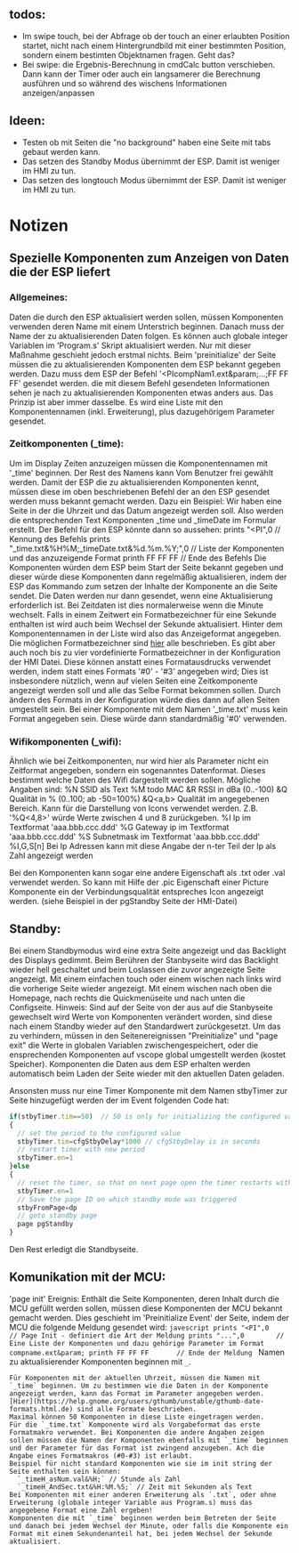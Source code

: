 ## todos:
  - Im swipe touch, bei der Abfrage ob der touch an einer erlaubten Position startet, nicht nach einem Hintergrundbild mit einer bestimmten Position, sondern einem bestimten Objektnamen fragen. Geht das?
  - Bei swipe: die Ergebnis-Berechnung in cmdCalc button verschieben. Dann kann der Timer oder auch ein langsamerer die Berechnung ausführen und so während des wischens Informationen anzeigen/anpassen

## Ideen:
  - Testen ob mit Seiten die "no background" haben eine Seite mit tabs gebaut werden kann.
  - Das setzen des Standby Modus übernimmt der ESP. Damit ist weniger im HMI zu tun.
  - Das setzen des longtouch Modus übernimmt der ESP. Damit ist weniger im HMI zu tun.


# Notizen

## Spezielle Komponenten zum Anzeigen von Daten die der ESP liefert
### Allgemeines:
  Daten die durch den ESP aktualisiert werden sollen, müssen Komponenten verwenden deren Name mit einem Unterstrich beginnen. Danach muss der Name der zu aktualisierenden Daten folgen. Es können auch globale integer Variablen im 'Program.s' Skript aktualisiert werden.
  Nur mit dieser Maßnahme geschieht jedoch erstmal nichts. Beim 'preinitialize' der Seite müssen die zu aktualisierenden Komponenten dem ESP bekannt gegeben werden. Dazu muss dem ESP der Befehl '<PIcompNam1.ext&param;...;FF FF FF' gesendet werden. die mit diesem Befehl gesendeten Informationen sehen je nach zu aktualisierenden Komponenten etwas anders aus. Das Prinzip ist aber immer dasselbe. Es wird eine Liste mit den Komponentennamen (inkl. Erweiterung), plus dazugehörigem Parameter gesendet.

### Zeitkomponenten (_time):
  Um im Display Zeiten anzuzeigen müssen die Komponentennamen mit '_time' beginnen. Der Rest des Namens kann Vom Benutzer frei gewählt werden.
  Damit der ESP die zu aktualisierenden Komponenten kennt, müssen diese im oben beschriebenen Befehl der an den ESP gesendet werden muss bekannt gemacht werden. Dazu ein Beispiel:
  Wir haben eine Seite in der die Uhrzeit und das Datum angezeigt werden soll. Also werden die entsprechenden Text Komponenten _time und _timeDate im Formular erstellt. Der Befehl für den ESP könnte dann so aussehen:
    prints "<PI",0  // Kennung des Befehls
    prints "_time.txt&%H%M;_timeDate.txt&%d.%m.%Y;",0  // Liste der Komponenten und das anzuzeigende Format
    printh FF FF FF // Ende des Befehls
  Die Komponenten würden dem ESP beim Start der Seite bekannt gegeben und dieser würde diese Komponenten dann regelmäßig aktualisieren, indem der ESP das Kommando zum setzen der Inhalte der Komponente an die Seite sendet.
  Die Daten werden nur dann gesendet, wenn eine Aktualisierung erforderlich ist. Bei Zeitdaten ist dies normalerweise wenn die Minute wechselt. Falls in einem Zeitwert ein Formatbezeichner für eine Sekunde enthalten ist wird auch beim Wechsel der Sekunde aktualisiert.
  Hinter dem Komponentennamen in der Liste wird also das Anzeigeformat angegeben. Die möglichen Formatbezeichner sind [hier](https://help.gnome.org/users/gthumb/unstable/gthumb-date-formats.html.de) alle beschrieben.
  Es gibt aber auch noch bis zu vier vordefinierte Formatbezeichner in der Konfiguration der HMI Datei. Diese können anstatt eines Formatausdrucks verwendet werden, indem statt eines Formats '#0' - '#3' angegeben wird; Dies ist insbesondere nützlich, wenn auf vielen Seiten eine Zeitkomponente angezeigt werden soll und alle das Selbe Format bekommen sollen. Durch ändern des Formats in der Konfiguration würde dies dann auf allen Seiten umgestellt sein.
  Bei einer Komponente mit dem Namen '_time.txt' muss kein Format angegeben sein. Diese würde dann standardmäßig '#0' verwenden.

  ### Wifikomponenten (_wifi):
  Ähnlich wie bei Zeitkomponenten, nur wird hier als Parameter nicht ein Zeitformat angegeben, sondern ein sogenanntes Datenformat. Dieses bestimmt welche Daten des Wifi dargestellt werden sollen. Mögliche Angaben sind:
  %N      SSID als Text
  %M todo MAC
  &R      RSSI in dBa (0..-100)
  &Q      Qualität in % (0..100; ab -50=100%)
  &Q<a,b> Qualität im angegebenen Bereich. Kann für die Darstellung von Icons verwendet werden. Z.B. '%Q<4,8>' würde Werte zwischen 4 und 8 zurückgeben.
  %I      Ip im Textformat 'aaa.bbb.ccc.ddd'
  %G      Gateway ip im Textformat 'aaa.bbb.ccc.ddd'
  %S      Subnetmask im Textformat 'aaa.bbb.ccc.ddd'
  %I,G,S[n]   Bei Ip Adressen kann mit diese Angabe der n-ter Teil der Ip als Zahl angezeigt werden

  Bei den Komponenten kann sogar eine andere Eigenschaft als .txt oder .val verwendet werden. So kann mit Hilfe der .pic Eigenschaft einer Picture Komponente ein der Verbindungsqualität entspreches Icon angezeigt werden. (siehe Beispiel in der pgStandby Seite der HMI-Datei)

## Standby:
Bei einem Standbymodus wird eine extra Seite angezeigt und das Backlight des Displays gedimmt. Beim Berühren der Stanbyseite wird das Backlight wieder hell geschaltet und beim Loslassen die zuvor angezeigte Seite angezeigt.
Mit einem einfachen touch oder einem wischen nach links wird die vorherige Seite wieder angezeigt.
Mit einem wischen nach oben die Homepage, nach rechts die Quickmenüseite und nach unten die Configseite.
Hinweis: Sind auf der Seite von der aus auf die Stanbyseite gewechselt wird Werte von Komponenten verändert worden, sind diese nach einem Standby wieder auf den Standardwert zurückgesetzt.
Um das zu verhindern, müssen in den Seitenereignissen "Preinitialize" und "page exit" die Werte in globalen Variablen zwischengespeichert, oder die ensprechenden Komponenten auf vscope global umgestellt werden (kostet Speicher). Komponenten die Daten aus dem ESP erhalten werden automatisch beim Laden der Seite wieder mit den aktuellen Daten geladen.

Ansonsten muss nur eine Timer Komponente mit dem Namen stbyTimer zur Seite hinzugefügt werden der im Event folgenden Code hat:

```javascript
if(stbyTimer.tim==50)  // 50 is only for initializing the configured value
{
  // set the period to the configured value
  stbyTimer.tim=cfgStbyDelay*1000 // cfgStbyDelay is in seconds
  // restart timer with new period
  stbyTimer.en=1
}else
{
  // reset the timer, so that on next page open the timer restarts with full period
  stbyTimer.en=1
  // Save the page ID on which standby mode was triggered
  stbyFromPage=dp
  // goto standby page
  page pgStandby
}
```
Den Rest erledigt die Standbyseite.


## Komunikation mit der MCU:
  'page init' Ereignis:
    Enthält die Seite Komponenten, deren Inhalt durch die MCU gefüllt werden sollen, müssen diese Komponenten der MCU bekannt gemacht werden.
    Dies geschieht im 'Preinitialize Event' der Seite, indem der MCU die folgende Meldung gesendet wird:
    ```javescript
      prints "<PI",0        // Page Init - definiert die Art der Meldung
      prints "...",0        // Eine Liste der Komponenten und dazu gehörige Parameter im Format compname.ext&param;
      printh FF FF FF       // Ende der Meldung
    ```
    Namen zu aktualisierender Komponenten beginnen mit `_`.

    Für Komponenten mit der aktuellen Uhrzeit, müssen die Namen mit `_time` beginnen. Um zu bestimmen wie die Daten in der Komponente angezeigt werden, kann das Format im Parameter angegeben werden.
    [Hier](https://help.gnome.org/users/gthumb/unstable/gthumb-date-formats.html.de) sind alle Formate beschrieben.
    Maximal können 50 Komponenten in diese Liste eingetragen werden.
    Für die `_time.txt` Komponente wird als Vorgabeformat das erste Formatmakro verwendet. Bei Komponenten die andere Angaben zeigen sollen müssen die Namen der Komponenten ebenfalls mit `_time` beginnen und der Parameter für das Format ist zwingend anzugeben. Ach die Angabe eines Formatmakros (#0-#3) ist erlaubt.
    Beispiel für nicht standard Komponenten wie sie im init string der Seite enthalten sein können:
      `_timeH_asNum.val&%H;` // Stunde als Zahl
      `_timeH_AndSec.txt&%H:%M.%S;` // Zeit mit Sekunden als Text
    Bei Komponenten mit einer anderen Erweiterung als `.txt`, oder ohne Erweiterung (globale integer Variable aus Program.s) muss das angegebene Format eine Zahl ergeben!
    Komponenten die mit `_time` beginnen werden beim Betreten der Seite und danach bei jedem Wechsel der Minute, oder falls die Komponente ein Format mit einem Sekundenanteil hat, bei jedem Wechsel der Sekunde aktualisiert.
